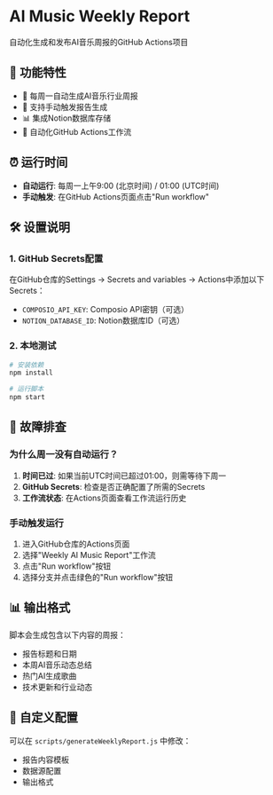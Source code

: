 # AI Music Weekly Report

自动化生成和发布AI音乐周报的GitHub Actions项目

## 🚀 功能特性

- 📅 每周一自动生成AI音乐行业周报
- 🤖 支持手动触发报告生成
- 📊 集成Notion数据库存储
- 🔄 自动化GitHub Actions工作流

## ⏰ 运行时间

- **自动运行**: 每周一上午9:00 (北京时间) / 01:00 (UTC时间)
- **手动触发**: 在GitHub Actions页面点击"Run workflow"

## 🛠️ 设置说明

### 1. GitHub Secrets配置

在GitHub仓库的Settings → Secrets and variables → Actions中添加以下Secrets：

- `COMPOSIO_API_KEY`: Composio API密钥（可选）
- `NOTION_DATABASE_ID`: Notion数据库ID（可选）

### 2. 本地测试

```bash
# 安装依赖
npm install

# 运行脚本
npm start
```

## 📝 故障排查

### 为什么周一没有自动运行？

1. **时间已过**: 如果当前UTC时间已超过01:00，则需等待下周一
2. **GitHub Secrets**: 检查是否正确配置了所需的Secrets
3. **工作流状态**: 在Actions页面查看工作流运行历史

### 手动触发运行

1. 进入GitHub仓库的Actions页面
2. 选择"Weekly AI Music Report"工作流
3. 点击"Run workflow"按钮
4. 选择分支并点击绿色的"Run workflow"按钮

## 📊 输出格式

脚本会生成包含以下内容的周报：
- 报告标题和日期
- 本周AI音乐动态总结
- 热门AI生成歌曲
- 技术更新和行业动态

## 🔧 自定义配置

可以在 `scripts/generateWeeklyReport.js` 中修改：
- 报告内容模板
- 数据源配置
- 输出格式